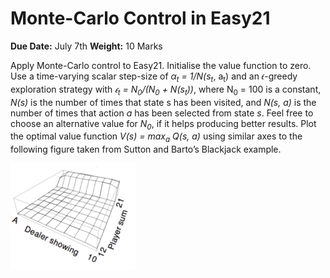 # Monte-Carlo Control in Easy21

**Due Date:** July 7th 
**Weight:** 10 Marks

Apply Monte-Carlo control to Easy21. Initialise the value function to zero. Use a time-varying scalar step-size of _α<sub>t</sub> = 1/N(s<sub>t</sub>_, a<sub>t</sub>) and an 𝜖-greedy exploration strategy with _𝜖<sub>t</sub> = N<sub>0</sub>/(N<sub>0</sub> + N(s<sub>t</sub>))_, where N<sub>0</sub> = 100 is a constant, _N(s)_ is the number of times that state s has been visited, and _N(s, a)_ is the number of times that action _a_ has been selected from state _s_. Feel free to choose an alternative value for _N<sub>0</sub>_, if it helps producing better results. Plot the optimal value function _V<sub>*</sub>(s) = max<sub>a</sub> Q<sub>*</sub>(s, a)_ using similar axes to the following figure taken from Sutton and Barto’s Blackjack example.

<img src="./images/axis.png" alt="axis for optimal value funciton" width="200"/>
